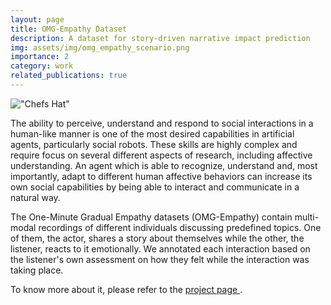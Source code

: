 ```yaml
---
layout: page
title: OMG-Empathy Dataset
description: A dataset for story-driven narrative impact prediction
img: assets/img/omg_empathy_scenario.png
importance: 2
category: work
related_publications: true
---
```


!["Chefs Hat"]("assets/img/OmgEmpathy.png")

The ability to perceive, understand and respond to social interactions in a human-like manner is one of the most desired capabilities in artificial agents, particularly social robots. These skills are highly complex and require focus on several different aspects of research, including affective understanding. An agent which is able to recognize, understand and, most importantly, adapt to different human affective behaviors can increase its own social capabilities by being able to interact and communicate in a natural way.

The One-Minute Gradual Empathy datasets (OMG-Empathy) contain multi-modal recordings of different individuals discussing predefined topics. One of them, the actor, shares a story about themselves while the other, the listener, reacts to it emotionally. We annotated each interaction based on the listener's own assessment on how they felt while the interaction was taking place.


To know more about it, please refer to the <a href="https://github.com/pablovin/OmgEmapathyPlus" target="_blank">
project page </a>.

